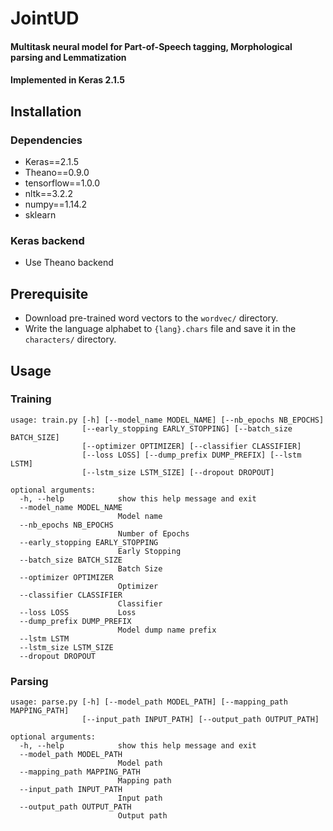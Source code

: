# JointUD
#### Multitask neural model for Part-of-Speech tagging, Morphological parsing and Lemmatization
#### Implemented in Keras 2.1.5

## Installation
### Dependencies
 - Keras==2.1.5
 - Theano==0.9.0
 - tensorflow==1.0.0
 - nltk==3.2.2
 - numpy==1.14.2
 - sklearn

### Keras backend
 - Use Theano backend

## Prerequisite
 - Download pre-trained word vectors to the ```wordvec/``` directory.
 - Write the language alphabet to ```{lang}.chars``` file and save it in the ```characters/``` directory.

## Usage
### Training
```
usage: train.py [-h] [--model_name MODEL_NAME] [--nb_epochs NB_EPOCHS]
                [--early_stopping EARLY_STOPPING] [--batch_size BATCH_SIZE]
                [--optimizer OPTIMIZER] [--classifier CLASSIFIER]
                [--loss LOSS] [--dump_prefix DUMP_PREFIX] [--lstm LSTM]
                [--lstm_size LSTM_SIZE] [--dropout DROPOUT]

optional arguments:
  -h, --help            show this help message and exit
  --model_name MODEL_NAME
                        Model name
  --nb_epochs NB_EPOCHS
                        Number of Epochs
  --early_stopping EARLY_STOPPING
                        Early Stopping
  --batch_size BATCH_SIZE
                        Batch Size
  --optimizer OPTIMIZER
                        Optimizer
  --classifier CLASSIFIER
                        Classifier
  --loss LOSS           Loss
  --dump_prefix DUMP_PREFIX
                        Model dump name prefix
  --lstm LSTM
  --lstm_size LSTM_SIZE
  --dropout DROPOUT
```

### Parsing
```
usage: parse.py [-h] [--model_path MODEL_PATH] [--mapping_path MAPPING_PATH]
                [--input_path INPUT_PATH] [--output_path OUTPUT_PATH]

optional arguments:
  -h, --help            show this help message and exit
  --model_path MODEL_PATH
                        Model path
  --mapping_path MAPPING_PATH
                        Mapping path
  --input_path INPUT_PATH
                        Input path
  --output_path OUTPUT_PATH
                        Output path
```